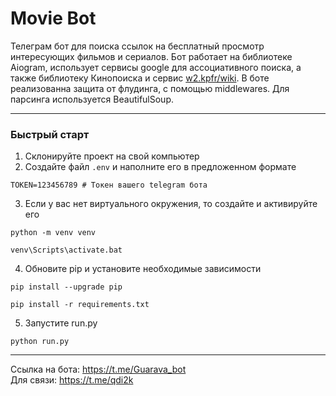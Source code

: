 # Movie Bot

Телеграм бот для поиска ссылок на бесплатный просмотр интересующих фильмов и сериалов. 
Бот работает на библиотеке Aiogram, использует сервисы google для ассоциативного поиска, 
а также библиотеку Кинопоиска и сервис [w2.kpfr/wiki](https://w2.kpfr.wiki/).
В боте реализованна защита от флудинга, с помощью middlewares. Для парсинга используется BeautifulSoup.

---

### Быстрый старт

1. Склонируйте проект на свой компьютер
2. Создайте файл `.env` и наполните его в предложенном формате
```
TOKEN=123456789 # Токен вашего telegram бота 
```
3. Если у вас нет виртуального окружения, то создайте и  активируйте его
```shell
python -m venv venv
```
```shell
venv\Scripts\activate.bat
```
4. Обновите pip и установите необходимые зависимости
```shell
pip install --upgrade pip
```
```shell
pip install -r requirements.txt
```
5. Запустите run.py
```shell
python run.py
```

---

Ссылка на бота: https://t.me/Guarava_bot <br>
Для связи: https://t.me/qdi2k <br>

